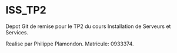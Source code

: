 # ISS_TP2
Depot Git de remise pour le TP2 du cours Installation de Serveurs et Services.

Realise par Philippe Plamondon.
Matricule: 0933374.

